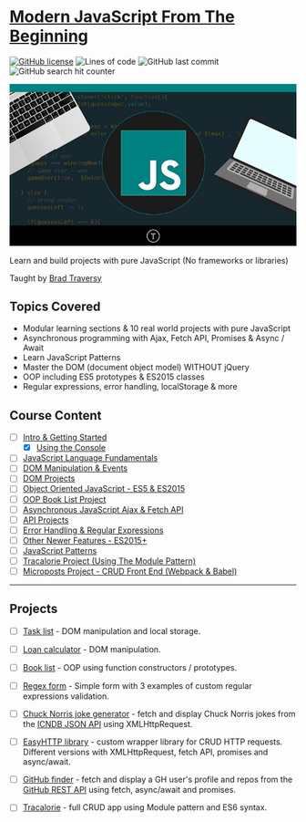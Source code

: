 # [Modern JavaScript From The Beginning](https://www.udemy.com/modern-javascript-from-the-beginning/)
[![GitHub license](https://img.shields.io/github/license/Sagyam/Modern-JavaScript-From-The-Beginning?style=for-the-badge)](https://github.com/Sagyam/Modern-JavaScript-From-The-Beginning/blob/main/LICENSE)
![Lines of code](https://img.shields.io/tokei/lines/github/Sagyam/Modern-JavaScript-From-The-Beginning?style=for-the-badge)
![GitHub last commit](https://img.shields.io/github/last-commit/Sagyam/Modern-JavaScript-From-The-Beginning?style=for-the-badge)
![GitHub search hit counter](https://img.shields.io/github/search/Sagyam/Modern-JavaScript-From-The-Beginning/JavaScript?style=for-the-badge)


![Image](./01%20Intro%20%20Getting%20Started/Modern-JavaScript-From-The-Beginning.jpg)

Learn and build projects with pure JavaScript (No frameworks or libraries)

Taught by [Brad Traversy](https://www.traversymedia.com/)

## Topics Covered

- Modular learning sections & 10 real world projects with pure JavaScript
- Asynchronous programming with Ajax, Fetch API, Promises & Async / Await
- Learn JavaScript Patterns
- Master the DOM (document object model) WITHOUT jQuery
- OOP including ES5 prototypes & ES2015 classes
- Regular expressions, error handling, localStorage & more

## Course Content

- [ ] [Intro & Getting Started]()
  - [x] [Using the Console](./02%20JavaScript%20Language%20Fundamentals/2_1_project_files/js_sandbox/index.html)
- [ ] [JavaScript Language Fundamentals]()
- [ ] [DOM Manipulation & Events]()
- [ ] [DOM Projects]()
- [ ] [Object Oriented JavaScript - ES5 & ES2015]()
- [ ] [OOP Book List Project]()
- [ ] [Asynchronous JavaScript Ajax & Fetch API]()
- [ ] [API Projects]()
- [ ] [Error Handling & Regular Expressions]()
- [ ] [Other Newer Features - ES2015+]()
- [ ] [JavaScript Patterns]()
- [ ] [Tracalorie Project (Using The Module Pattern)]()
- [ ] [Microposts Project - CRUD Front End (Webpack & Babel)]()

---

## Projects

- [ ] [Task list]() - DOM manipulation and local storage.
- [ ] [Loan calculator]() - DOM manipulation.
- [ ] [Book list]() - OOP using function constructors / prototypes. 
- [ ] [Regex form]() - Simple form with 3 examples of custom regular expressions validation.
  
- [ ] [Chuck Norris joke generator]() - fetch and display Chuck Norris jokes from the [ICNDB JSON API]() using XMLHttpRequest.
  
- [ ] [EasyHTTP library]() - custom wrapper library for CRUD HTTP requests. Different versions with XMLHttpRequest, fetch API, promises and async/await.
  
- [ ] [GitHub finder]() - fetch and display a GH user's profile and repos from the [GitHub REST API]() using fetch, async/await and promises.
  
- [ ] [Tracalorie]() - full CRUD app using Module pattern and ES6 syntax.
